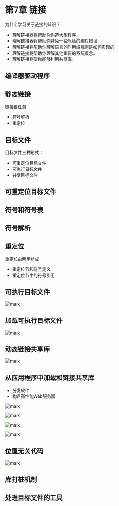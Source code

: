 # 第7章 链接

为什么学习关于链接的知识？

- 理解链接器将帮助你构造大型程序
- 理解链接器将帮助你避免一些危险的编程错误
- 理解链接将帮助你理解语言的作用域规则是如何实现的
- 理解链接将帮助你理解其他重要的系统概念。
- 理解链接将使你能够利用共享库。

## 编译器驱动程序

## 静态链接

链接器任务

- 符号解析
- 重定位

## 目标文件

目标文件三种形式：

- 可重定位目标文件
- 可执行目标文件
- 共享目标文件

## 可重定位目标文件

## 符号和符号表

## 符号解析

## 重定位

重定位由两步组成

- 重定位节和符号定义
- 重定位节中的符号引用

## 可执行目标文件

![mark](http://cdn.pikachu.net.cn/mpic/20190217/dxKkvgjishUe.png)

## 加载可执行目标文件

![mark](http://cdn.pikachu.net.cn/mpic/20190217/3Ee13ME5RPL1.png)



## 动态链接共享库

![mark](http://cdn.pikachu.net.cn/mpic/20190217/3mjRSeeEBQFI.png)

## 从应用程序中加载和链接共享库

- 分发软件
- 构建高性能Web服务器

![mark](http://cdn.pikachu.net.cn/mpic/20190217/Nz7gFuQ6Ejip.png)

![mark](http://cdn.pikachu.net.cn/mpic/20190217/jT2CTL7CjNKq.png)

![mark](http://cdn.pikachu.net.cn/mpic/20190217/YLuoiTOtd37m.png)

![mark](http://cdn.pikachu.net.cn/mpic/20190217/6yn8bIgeMypF.png)

## 位置无关代码

![mark](http://cdn.pikachu.net.cn/mpic/20190217/wNhzvy7PhoPq.png)

## 库打桩机制

## 处理目标文件的工具

